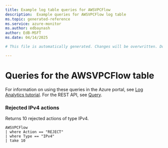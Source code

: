 ```yaml
---
title: Example log table queries for AWSVPCFlow
description:  Example queries for AWSVPCFlow log table
ms.topic: generated-reference
ms.service: azure-monitor
ms.author: edbaynash
author: EdB-MSFT
ms.date: 04/14/2025

# This file is automatically generated. Changes will be overwritten. Do not change this file directly. 

---
```


# Queries for the AWSVPCFlow table

For information on using these queries in the Azure portal, see [Log Analytics tutorial](/azure/azure-monitor/logs/log-analytics-tutorial). For the REST API, see [Query](/azure/azure-monitor/logs/api/overview).


### Rejected IPv4 actions  


Returns 10 rejected actions of type IPv4.  

```query
AWSVPCFlow
| where Action == "REJECT"
| where Type == "IPv4"
| take 10
```

